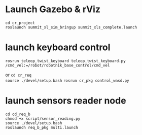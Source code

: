# Launch Gazebo & rViz
`cd cr_project`  
`roslaunch summit_xl_sim_bringup summit_xls_complete.launch`  

# launch keyboard control
`rosrun teleop_twist_keyboard teleop_twist_keyboard.py /cmd_vel:=/robot/robotnik_base_control/cmd_vel`

or 
`cd cr_req`  
`source ./devel/setup.bash`
`rosrun cr_pkg control_wasd.py`  

# launch sensors reader node

`cd cd_req_b`  
`chmod +x script/sensor_reading.py`  
`source ./devel/setup.bash`  
`roslaunch req_b_pkg multi.launch`



